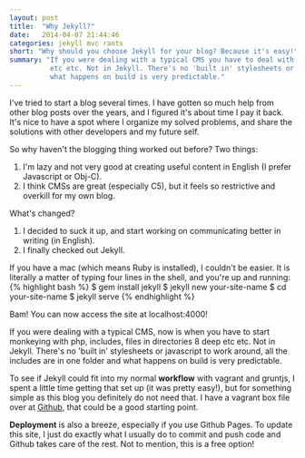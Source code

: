 ```yaml
---
layout: post
title:  "Why Jekyll?"
date:   2014-04-07 21:44:46
categories: jekyll mvc rants
short: "Why should you choose Jekyll for your blog? Because it's easy!"
summary: "If you were dealing with a typical CMS you have to deal with scripting languages, includes, files in directories 8 deep
          etc etc. Not in Jekyll. There's no 'built in' stylesheets or javascript to work around, all the includes are in one folder and
          what happens on build is very predictable."
---
```


I've tried to start a blog several times. I have gotten so much help from other blog posts over the years, and I figured
it's about time I pay it back. It's nice to have a spot where I organize my solved problems, and share the solutions with
other developers and my future self.

So why haven't the blogging thing worked out before? Two things:
1) I'm lazy and not very good at creating useful content in English (I prefer Javascript or Obj-C).
2) I think CMSs are great (especially C5), but it feels so restrictive and overkill for my own blog.

What's changed?
1) I decided to suck it up, and start working on communicating better in writing (in English).
2) I finally checked out Jekyll.

If you have a mac (which means Ruby is installed), I couldn't be easier. It is literally a matter of typing four lines
in the shell, and you're up and running:
{% highlight bash %}
$ gem install jekyll
$ jekyll new your-site-name
$ cd your-site-name
$ jekyll serve
{% endhighlight %}

Bam! You can now access the site at localhost:4000!

If you were dealing with a typical CMS, now is when you have to start monkeying with php, includes, files in directories 8 deep
etc etc. Not in Jekyll. There's no 'built in' stylesheets or javascript to work around, all the includes are in one folder and
what happens on build is very predictable.

To see if Jekyll could fit into my normal <b>workflow</b> with vagrant and gruntjs, I spent a little time getting that set up (it was pretty easy!),
but for something simple as this blog you definitely do not need that. I have a vagrant box file over at
[Github](https://github.com/SuperRunt/vagrant-grunt-jekyll), that could be a good starting point.

<b>Deployment</b> is also a breeze, especially if you use Github Pages. To update this site, I just do exactly what I usually do to commit and push code
and Github takes care of the rest. Not to mention, this is a free option! 
